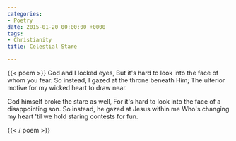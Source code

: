```yaml
---
categories:
- Poetry
date: 2015-01-20 00:00:00 +0000
tags:
- Christianity
title: Celestial Stare

---
```

{{< poem >}}
God and I locked eyes,
But it's hard to look into the face of whom you fear.
So instead, I gazed at the throne beneath Him;
The ulterior motive for my wicked heart to draw near.

God himself broke the stare as well,
For it's hard to look into the face of a disappointing son.
So instead, he gazed at Jesus within me
Who's changing my heart 'til we hold staring contests for fun.

{{< / poem >}}
